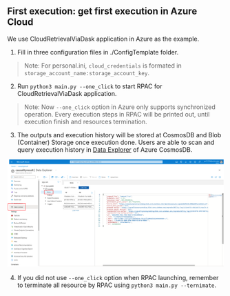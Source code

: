 ## First execution: get first execution in Azure Cloud

We use CloudRetrievalViaDask application in Azure as the example.

1. Fill in three configuration files in ./ConfigTemplate folder. 

> Note: For personal.ini, `cloud_credentials` is formated in `storage_account_name:storage_account_key`. 

2. Run `python3 main.py --one_click` to start RPAC for CloudRetrievalViaDask application.

> Note: Now `--one_click` option in Azure only supports synchronized operation. Every execution steps in RPAC will be printed out, until execution finish and resources termination.

3. The outputs and execution history will be stored at CosmosDB and Blob (Container) Storage once execution done. Users are able to scan and query execution history in [Data Explorer](https://portal.azure.com/#@umbc.onmicrosoft.com/resource/subscriptions/250c38e9-47a3-4d89-bc68-54155a7fe08e/resourcegroups/StartlyResource/providers/Microsoft.DocumentDB/databaseAccounts/causalityresult/dataExplorer) of Azure CosmosDB.

<p align="center"><img src="./figures/cosmosdb.png"/></p>

4. If you did not use `--one_click` option when RPAC launching, remember to terminate all resource by RPAC using `python3 main.py --ternimate`.
